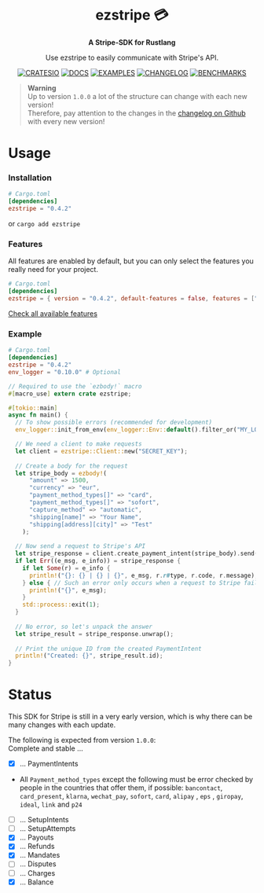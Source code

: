 <h1 align="center">ezstripe 💳</h1>
<div align="center">
 <strong>
   A Stripe-SDK for Rustlang
 </strong>
 <p>Use ezstripe to easily communicate with Stripe's API.</p>
</div>

<div align="center">

  [![CRATESIO]][CRATESIO_URL] [![DOCS]][DOCS_URL] [![EXAMPLES]][EXAMPLES_URL] [![CHANGELOG]][CHANGELOG_URL] [![BENCHMARKS]][BENCHMARKS_URL]
  
</div>

> **Warning** <br>
> Up to version `1.0.0` a lot of the structure can change with each new version! <br>
> Therefore, pay attention to the changes in the [changelog on Github](https://github.com/EntenKoeniq/ezstripe/blob/main/CHANGELOG.md) with every new version!

# Usage
### Installation
```toml
# Cargo.toml
[dependencies]
ezstripe = "0.4.2"
```
or
`cargo add ezstripe`

### Features
All features are enabled by default, but you can only select the features you really need for your project.

```toml
# Cargo.toml
[dependencies]
ezstripe = { version = "0.4.2", default-features = false, features = ["payment_intent", "refund"] }
```

[Check all available features](https://github.com/EntenKoeniq/ezstripe/blob/main/Cargo.toml#L12..L25)

### Example
```toml
# Cargo.toml
[dependencies]
ezstripe = "0.4.2"
env_logger = "0.10.0" # Optional
```

```Rust
// Required to use the `ezbody!` macro
#[macro_use] extern crate ezstripe;

#[tokio::main]
async fn main() {
  // To show possible errors (recommended for development)
  env_logger::init_from_env(env_logger::Env::default().filter_or("MY_LOG_LEVEL", "debug"));

  // We need a client to make requests
  let client = ezstripe::Client::new("SECRET_KEY");
  
  // Create a body for the request
  let stripe_body = ezbody!(
      "amount" => 1500,
      "currency" => "eur",
      "payment_method_types[]" => "card",
      "payment_method_types[]" => "sofort",
      "capture_method" => "automatic",
      "shipping[name]" => "Your Name",
      "shipping[address][city]" => "Test"
    );
  
  // Now send a request to Stripe's API
  let stripe_response = client.create_payment_intent(stripe_body).send().await;
  if let Err((e_msg, e_info)) = stripe_response {
    if let Some(r) = e_info {
      println!("{}: {} | {} | {}", e_msg, r.r#type, r.code, r.message);
    } else { // Such an error only occurs when a request to Stripe failed
      println!("{}", e_msg);
    }
    std::process::exit(1);
  }
  
  // No error, so let's unpack the answer
  let stripe_result = stripe_response.unwrap();
  
  // Print the unique ID from the created PaymentIntent
  println!("Created: {}", stripe_result.id);
}
```

# Status
This SDK for Stripe is still in a very early version, which is why there can be many changes with each update.

The following is expected from version `1.0.0`: <br>
Complete and stable ...

- [X] ... PaymentIntents
- All `Payment_method_types` except the following must be error checked by people in the countries that offer them, if possible: `bancontact`, `card_present`, `klarna`, `wechat_pay`, `sofort`, `card`, `alipay` , `eps` , `giropay`, `ideal`, `link` and `p24`
- [ ] ... SetupIntents
- [ ] ... SetupAttempts
- [X] ... Payouts
- [X] ... Refunds
- [X] ... Mandates
- [ ] ... Disputes
- [ ] ... Charges
- [X] ... Balance

[CRATESIO]: https://img.shields.io/badge/crates.io-ezstripe-B7410E?style=flat-square&logo=rust
[CRATESIO_URL]: https://crates.io/crates/ezstripe
[DOCS]: https://img.shields.io/badge/docs-latest-343434?style=flat-square&logo=read-the-docs&logoColor=fff
[DOCS_URL]: https://docs.rs/ezstripe/latest/ezstripe/
[EXAMPLES]: https://img.shields.io/badge/examples-latest-343434?style=flat-square&logo=bookstack&logoColor=fff
[EXAMPLES_URL]: https://github.com/EntenKoeniq/ezstripe/tree/main/examples
[CHANGELOG]: https://img.shields.io/badge/changelog-latest-343434?style=flat-square&logo=react-hook-form&logoColor=fff
[CHANGELOG_URL]: https://github.com/EntenKoeniq/ezstripe/blob/main/CHANGELOG.md
[BENCHMARKS]: https://img.shields.io/badge/benchmarks-0.4.0-ffd73c?style=flat-square&logo=speedtest
[BENCHMARKS_URL]: https://github.com/EntenKoeniq/ezstripe/blob/main/BENCHMARKS.md